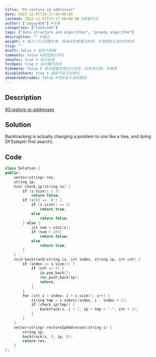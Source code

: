 ```yaml
---
title: "93.restore ip addresses"
date: 2022-12-07T15:17:06+08:00
lastmod: 2022-12-07T15:17:06+08:00 #更新时间
author: ["zwyyy456"] #作者
categories: ["leetcode"]
tags: ["data structure and algorithms", "greedy algorithm"]
description: "" #描述
weight: # 输入1可以顶置文章，用来给文章展示排序，不填就默认按时间排序
slug: ""
draft: false # 是否为草稿
comments: false #是否展示评论
showToc: true # 显示目录
TocOpen: true # 自动展开目录
hidemeta: false # 是否隐藏文章的元信息，如发布日期、作者等
disableShare: true # 底部不显示分享栏
showbreadcrumbs: false #顶部显示当前路径
---
```

## Description
[93.restore-ip-addresses](https://leetcode.com/problems/restore-ip-addresses/)

## Solution
Backtracking is actually changing a problem to one like a tree, and doing DFS(depth first search).

## Code
```cpp
class Solution {
public:
    vector<string> res;
    string ip;
    bool check_ip(string &s) {
        if (s.size() > 3)
            return false;
        if (s[0] == '0') {
            if (s.size() == 1)
                return true;
            else
                return false;
        } else {
            int num = stoi(s);
            if (num > 255)
                return false;
            else
                return true;
        }
    }
    void backtrack(string &s, int index, string ip, int cnt) {
        if (index >= s.size()) {
            if (cnt == 4) {
                ip.pop_back();
                res.push_back(ip);
                return;
            }
        }
        for (int i = index; i < s.size(); i++) {
            string tmp = s.substr(index, i - index + 1);
            if (check_ip(tmp)) {
                backtrack(s, i + 1, ip + tmp + ".", cnt + 1);
            }
        }
    }
    vector<string> restoreIpAddresses(string s) {
        string ip;
        backtrack(s, 0, ip, 0);
        return res;
    }
};
```

